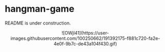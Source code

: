 # hangman-game
README is under construction. 

<p align="center">
![OWjl41](https://user-images.githubusercontent.com/100250662/191392175-f881c720-fa2e-4e0f-9b7c-de43a104f430.gif)
</p>
